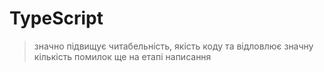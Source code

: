 # TypeScript

> значно підвищує читабельність, якість коду та відловлює значну кількість помилок ще на етапі написання



